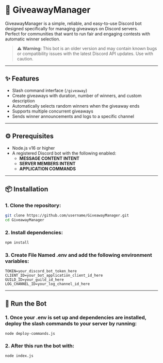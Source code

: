 # 🎁 GiveawayManager

GiveawayManager is a simple, reliable, and easy-to-use Discord bot designed specifically for managing giveaways on Discord servers.  
Perfect for communities that want to run fair and engaging contests with automatic winner selection.

> ⚠️ **Warning:** This bot is an older version and may contain known bugs or compatibility issues with the latest Discord API updates. Use with caution.

---

## ✨ Features

- Slash command interface (`/giveaway`)
- Create giveaways with duration, number of winners, and custom description
- Automatically selects random winners when the giveaway ends
- Supports multiple concurrent giveaways
- Sends winner announcements and logs to a specific channel

---

## ⚙️ Prerequisites

- Node.js v16 or higher
- A registered Discord bot with the following enabled:
  - **MESSAGE CONTENT INTENT**
  - **SERVER MEMBERS INTENT**
  - **APPLICATION COMMANDS**

---

## 📦 Installation

### 1. Clone the repository:

```bash
git clone https://github.com/username/GiveawayManager.git
cd GiveawayManager
```

### 2. Install dependencies:

```bash
npm install
```

### 3. Create File Named .env and add the following environment variables:

```.env
TOKEN=your_discord_bot_token_here
CLIENT_ID=your_bot_application_client_id_here
GUILD_ID=your_guild_id_here
LOG_CHANNEL_ID=your_log_channel_id_here
```

---

## 🤖 Run the Bot

### 1. Once your .env is set up and dependencies are installed, deploy the slash commands to your server by running:

```
node deploy-commands.js
```

### 2. After this run the bot with:

```
node index.js
```
